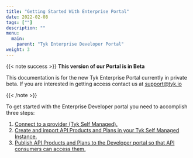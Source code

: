 ```yaml
---
title: "Getting Started With Enterprise Portal"
date: 2022-02-08
tags: [""]
description: ""
menu:
  main:
    parent: "Tyk Enterprise Developer Portal"
weight: 3
---
```


{{< note success >}}
**This version of our Portal is in Beta**

This documentation is for the new Tyk Enterprise Portal currently in private beta. If you are interested in getting access contact us at [support@tyk.io](<mailto:support@tyk.io?subject=Tyk Enterprise Portal Beta>)

{{< /note >}}


To get started with the Enterprise Developer portal you need to accomplish three steps:

1. [Connect to a provider (Tyk Self Managed).](/docs/tyk-stack/tyk-developer-portal/enterprise-developer-portal/getting-started-with-enterprise-portal/with-tyk-self-managed-as-provider/)
2. [Create and import API Products and Plans in your Tyk Self Managed Instance.](/docs/tyk-stack/tyk-developer-portal/enterprise-developer-portal/getting-started-with-enterprise-portal/create-api-product-and-plan/)
3. [Publish API Products and Plans to the Developer portal so that API consumers can access them.](/docs/tyk-stack/tyk-developer-portal/enterprise-developer-portal/getting-started-with-enterprise-portal/publish-api-products-and-plans/)